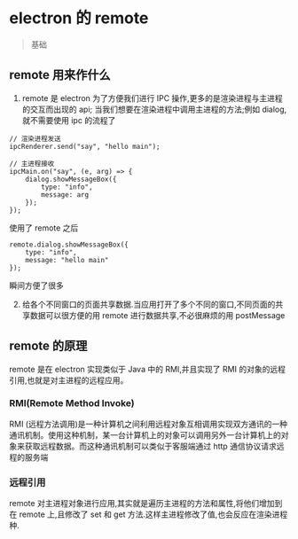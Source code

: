 <!--
 * @Descripttion: 
 * @Author: tom-z(spirit108@foxmail.com)
 * @Date: 2021-04-19 21:14:50
 * @LastEditors: tom-z(spirit108@foxmail.com)
 * @LastEditTime: 2021-04-20 17:28:45
-->
# electron 的 remote
> 基础

## remote 用来作什么
1. remote 是 electron 为了方便我们进行 IPC 操作,更多的是渲染进程与主进程的交互而出现的 api;
当我们想要在渲染进程中调用主进程的方法;例如 dialog,就不需要使用 ipc 的流程了

```
// 渲染进程发送
ipcRenderer.send("say", "hello main");

// 主进程接收
ipcMain.on("say", (e, arg) => {
    dialog.showMessageBox({
        type: "info",
        message: arg
    });
});
```

使用了 remote 之后

```
remote.dialog.showMessageBox({
    type: "info",
    message: "hello main"
});
```

瞬间方便了很多

2. 给各个不同窗口的页面共享数据.当应用打开了多个不同的窗口,不同页面的共享数据可以很方便的用 remote 进行数据共享,不必很麻烦的用 postMessage

## remote 的原理
remote 是在 electron 实现类似于 Java 中的 RMI,并且实现了 RMI 的对象的远程引用,也就是对主进程的远程应用。

###  RMI(Remote Method Invoke)
RMI (远程方法调用)是一种计算机之间利用远程对象互相调用实现双方通讯的一种通讯机制。使用这种机制，某一台计算机上的对象可以调用另外一台计算机上的对象来获取远程数据。而这种通讯机制可以类似于客服端通过 http 通信协议请求远程的服务端

### 远程引用
remote 对主进程对象进行应用,其实就是遍历主进程的方法和属性,将他们增加到在 remote 上,且修改了 set 和 get 方法.这样主进程修改了值,也会反应在渲染进程种.



